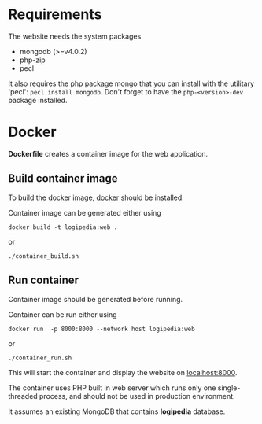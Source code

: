 
# Requirements

The website needs the system packages

- mongodb (>=v4.0.2)
- php-zip
- pecl

It also requires the php package mongo that you can install with the utilitary 'pecl': `pecl install mongodb`. Don't forget to have the `php-<version>-dev` package installed.

# Docker

**Dockerfile** creates a container image for the web application. 

## Build container image

To build the docker image, [docker](https://docs.docker.com/install/) should be installed.

Container image can be generated either using

```
docker build -t logipedia:web .
```

or 

```
./container_build.sh
```


## Run container

Container image should be generated before running.

Container can be run either using
```
docker run  -p 8000:8000 --network host logipedia:web
```

or

```
./container_run.sh
```

This will start the container and display the website on [localhost:8000](localhost:8000).

The container uses PHP built in web server which runs only one single-threaded process, and should not be used in production environment.

It assumes an existing MongoDB that contains **logipedia** database. 
